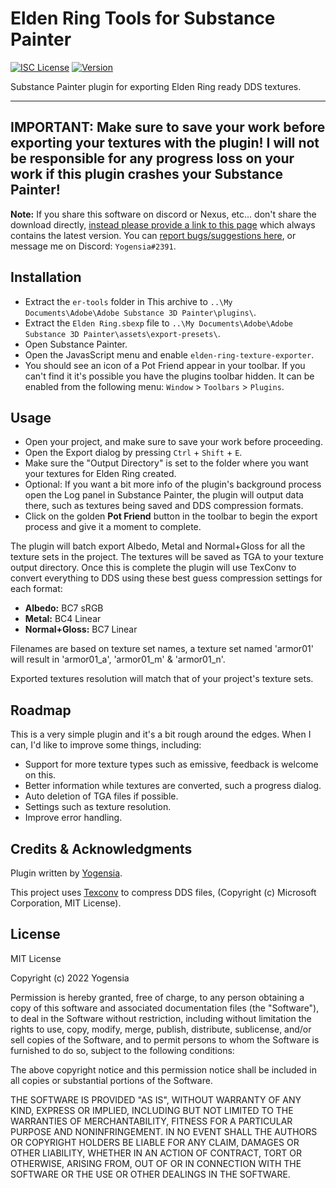 # Elden Ring Tools for Substance Painter

[![ISC License](https://img.shields.io/badge/license-MIT-green)](https://github.com/yogensia/elden-ring-texture-exporter/blob/main/LICENSE) [![Version](https://img.shields.io/github/package-json/v/yogensia/er-tools)](https://github.com/yogensia/elden-ring-texture-exporter/blob/main/CHANGELOG.md)

Substance Painter plugin for exporting Elden Ring ready DDS textures.

---

## **IMPORTANT: Make sure to save your work before exporting your textures with the plugin! I will not be responsible for any progress loss on your work if this plugin crashes your Substance Painter!**

**Note:** If you share this software on discord or Nexus, etc... don't share the download directly, [instead please provide a link to this page](https://github.com/yogensia/elden-ring-texture-exporter) which always contains the latest version. You can [report bugs/suggestions here](https://github.com/yogensia/elden-ring-texture-exporter/issues), or message me on Discord: `Yogensia#2391`.

## Installation

- Extract the `er-tools` folder in This archive to `..\My Documents\Adobe\Adobe Substance 3D Painter\plugins\`.
- Extract the `Elden Ring.sbexp` file to `..\My Documents\Adobe\Adobe Substance 3D Painter\assets\export-presets\`.
- Open Substance Painter.
- Open the JavasScript menu and enable `elden-ring-texture-exporter`.
- You should see an icon of a Pot Friend appear in your toolbar. If you can't find it it's possible you have the plugins toolbar hidden. It can be enabled from the following menu: `Window` > `Toolbars` > `Plugins`.

## Usage

- Open your project, and make sure to save your work before proceeding.
- Open the Export dialog by pressing `Ctrl` + `Shift` + `E`.
- Make sure the "Output Directory" is set to the folder where you want your textures for Elden Ring created.
- Optional: If you want a bit more info of the plugin's background process open the Log panel in Substance Painter, the plugin will output data there, such as textures being saved and DDS compression formats.
- Click on the golden **Pot Friend** button in the toolbar to begin the export process and give it a moment to complete.

The plugin will batch export Albedo, Metal and Normal+Gloss for all the texture sets in the project. The textures will be saved as TGA to your texture output directory. Once this is complete the plugin will use TexConv to convert everything to DDS using these best guess compression settings for each format:

- **Albedo:** BC7 sRGB
- **Metal:** BC4 Linear
- **Normal+Gloss:** BC7 Linear

Filenames are based on texture set names, a texture set named 'armor01' will result in 'armor01_a', 'armor01_m' & 'armor01_n'.

Exported textures resolution will match that of your project's texture sets.

## Roadmap

This is a very simple plugin and it's a bit rough around the edges. When I can, I'd like to improve some things, including:

- Support for more texture types such as emissive, feedback is welcome on this.
- Better information while textures are converted, such a progress dialog.
- Auto deletion of TGA files if possible.
- Settings such as texture resolution.
- Improve error handling.

## Credits & Acknowledgments

Plugin written by [Yogensia](https://www.yogensia.com).

This project uses [Texconv](https://github.com/microsoft/DirectXTex) to compress DDS files, (Copyright (c) Microsoft Corporation, MIT License).

## License

MIT License

Copyright (c) 2022 Yogensia

Permission is hereby granted, free of charge, to any person obtaining a copy
of this software and associated documentation files (the "Software"), to deal
in the Software without restriction, including without limitation the rights
to use, copy, modify, merge, publish, distribute, sublicense, and/or sell
copies of the Software, and to permit persons to whom the Software is
furnished to do so, subject to the following conditions:

The above copyright notice and this permission notice shall be included in all
copies or substantial portions of the Software.

THE SOFTWARE IS PROVIDED "AS IS", WITHOUT WARRANTY OF ANY KIND, EXPRESS OR
IMPLIED, INCLUDING BUT NOT LIMITED TO THE WARRANTIES OF MERCHANTABILITY,
FITNESS FOR A PARTICULAR PURPOSE AND NONINFRINGEMENT. IN NO EVENT SHALL THE
AUTHORS OR COPYRIGHT HOLDERS BE LIABLE FOR ANY CLAIM, DAMAGES OR OTHER
LIABILITY, WHETHER IN AN ACTION OF CONTRACT, TORT OR OTHERWISE, ARISING FROM,
OUT OF OR IN CONNECTION WITH THE SOFTWARE OR THE USE OR OTHER DEALINGS IN THE
SOFTWARE.

